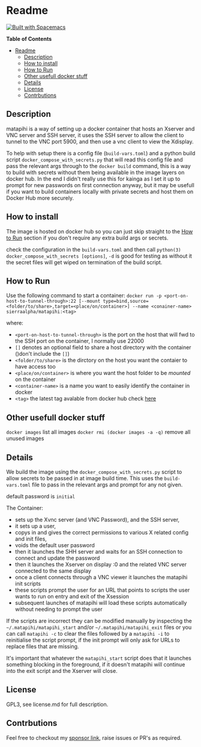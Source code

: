 # Readme
[![Built with Spacemacs](https://cdn.rawgit.com/syl20bnr/spacemacs/442d025779da2f62fc86c2082703697714db6514/assets/spacemacs-badge.svg)](http://spacemacs.org)

<!-- markdown-toc start - Don't edit this section. Run M-x markdown-toc-refresh-toc -->
**Table of Contents**

- [Readme](#readme)
    - [Description](#description)
    - [How to install](#how-to-install)
    - [How to Run](#how-to-run)
    - [Other usefull docker stuff](#other-usefull-docker-stuff)
    - [Details](#details)
    - [License](#license)
    - [Contrbutions](#contrbutions)

<!-- markdown-toc end -->

## Description

matapihi is a way of setting up a docker container that hosts an Xserver and VNC 
server and SSH server, it uses the SSH server to allow the client to tunnel to
the VNC port 5900, and then use a vnc client to view the Xdisplay. 

To help with setup there is a config file (`build-vars.toml`) and a python build script
`docker_compose_with_secrets.py` that will
read this config file and pass the relevant args through to the `docker build`
command, this is a way to build with secrets without them being available in the
image layers on docker hub. In the end I didn't really use this for kainga as I
set it up to prompt for new passwords on first connection anyway, but it may be
usefull if you want to build containers locally with private secrets and host
them on Docker Hub more securely.

## How to install

The image is hosted on docker hub so you can just skip straight to the [How to
Run](#how-to-run) section if you don't require any extra build args or secrets.

check the configuration in the `build-vars.toml` and then call
`python(3) docker_compose_with_secrets [options]`, `-d` is good for testing as
without it the secret files will get wiped on termination of the build script.

## How to Run

Use the following command to start a container:
   `docker run -p <port-on-host-to-tunnel-through>:22 [--mount
   type=bind,source=<folder/to/share>,target=<place/on/container>] --name
   <conainer-name> sierraalpha/matapihi:<tag>`
   
where:
 - `<port-on-host-to-tunnel-through>` is the port on the host that will fwd to
   the SSH port on the container, I normally use 22000
 - `[]` denotes an optional field to share a host directory with the container
   ()don't include the `[]`)
 - `<folder/to/share>` is the dirctory on the host you want the contaier to have
   access too
 - `<place/on/container>` is where you want the host folder to be _mounted_ on
   the container
 - `<container-name>` is a name you want to easily identify the container in
   docker 
 - `<tag>` the latest tag avalable from docker hub check
   [here](https://hub.docker.com/repository/docker/sierraalpha/matapihi) 
   
## Other usefull docker stuff
   `docker images` list all images
   `docker rmi (docker images -a -q)` remove all unused images

## Details

We build the image using the `docker_compose_with_secrets.py` script to allow
secrets to be passed in at image build time. This uses the `build-vars.toml`
file to pass in the relevant args and prompt for any not given.

default password is `initial`

The Container: 
 - sets up the Xvnc server (and VNC Password), and the SSH server, 
 - it sets up a user, 
 - copys in and gives the correct permissions to various X related config and
 init files, 
 - voids the default user password
 - then it launches the SHH server and waits for an SSH connection to connect
   and update the password
 - then it launches the Xserver on display :0 and the related VNC server
   connected to the same display
 - once a client connects through a VNC viewer it launches the matapihi init
   scripts
 - these scripts prompt the user for an URL that points to scripts the user
   wants to run on entry and exit of the Xsession
 - subsequent launches of matapihi will load these scripts automatically without
   needing to prompt the user
   
If the scripts are incorrect they can be modified manually by inspecting the
`~/.matapihi/matapihi_start` and/or `~/.matapihi/matapihi_exit` files or you can
call `matapihi -c` to clear the files followed by a `matapihi -i` to
reinitialise the script prompt, if the init prompt will only ask for URLs to
replace files that are missing.

It's important that whatever the `matapihi_start` script does that it launches
something blocking in the foreground, if it doesn't matapihi will continue into
the exit script and the Xserver will close.
   
## License

GPL3, see license.md for full description.

## Contrbutions

Feel free to checkout my [sponsor
link](https://github.com/sponsors/sierra-alpha), raise issues or PR's as required.
